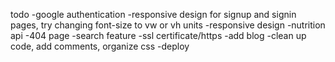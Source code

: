 todo
-google authentication
-responsive design for signup and signin pages, try changing font-size to vw or vh units
-responsive design
-nutrition api
-404 page
-search feature
-ssl certificate/https
-add blog
-clean up code, add comments, organize css
-deploy

